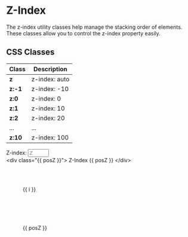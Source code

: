 <script setup>
import { ref, computed } from 'vue';

const arr = ref(['-1', '0', '1', '2', '3', '4', '5', '6', '7', '8', '9', '10']);
const Z = ref('');

const posZ = computed(() => {
  if (Z.value === '' || Z.value === null) return 'z:auto';
  return 'z:' + Z.value;
});

function offset(i) {
  if (!Number.isNaN(+i) || typeof i === 'number') {
    return {
      top: i * 30 + 'px',
      left: i * 10 + 'px'
    };
  }
}
</script>

# Z-Index

The z-index utility classes help manage the stacking order of elements. These classes allow you to control the z-index property easily.

## CSS Classes

<table class="d:t w">
<thead>
<tr><th>Class</th><th>Description</th></tr>
</thead>
<tbody>
<tr><td><b>z</b></td><td>z-index: auto</td></tr>
<tr><td><b>z:-1</b></td><td>z-index: -10</td></tr>
<tr><td><b>z:0</b></td><td>z-index: 0</td></tr>
<tr><td><b>z:1</b></td><td>z-index: 10</td></tr>
<tr><td><b>z:2</b></td><td>z-index: 20</td></tr>
<tr><td>...</td><td>...</td></tr>
<tr><td><b>z:10</b></td><td>z-index: 100</td></tr>
</tbody>
</table>

<div class="d:f y:i:c">
  <span class="whs:nw">Z-index:</span>
  <input class="sf-input" v-model.number="Z" min="-1" max="10" maxlength="2" type="number" placeholder="Z" />
</div>


<highlight lang="html">
&lt;div class="{{ posZ }}"&gt;
  Z-Index {{ posZ }}
&lt;/div&gt;
</highlight>

<div class="example__z">
  <div class="pos:r list">
    <div v-for="i in arr" :class="['pos:a', 'sf-c-black:95', 'z:' + i]" key="i" :style="offset(i)" 
@mouseenter="Z = i" @click="Z = i">{{ i }}</div>
    <div :class="['pos:a', 'sf-c-blue:20:dark', 'sf-c-blue:90', posZ]" :style="offset(Z)">{{ posZ }}</div>
  </div>
</div>

<style scoped>
.example__z {
  border: 1px solid var(--vp-c-divider);

  padding: 60px 0 40px 40px;
}

.list {
  height: 400px;
}

.list > div {
  --size: 100px;
  width: var(--size);
  height: var(--size);

  font-size: var(--vp-code-font-size);
  border: 1px solid var(--vp-c-divider);
  padding: 0.1em 0.3em;
}
</style>
